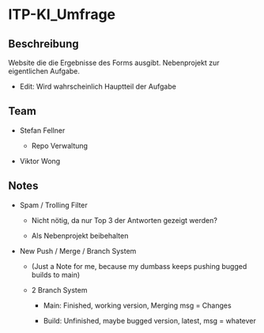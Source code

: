 # ITP-KI_Umfrage

## Beschreibung

Website die die Ergebnisse des Forms ausgibt. Nebenprojekt zur eigentlichen Aufgabe.

+ Edit: Wird wahrscheinlich Hauptteil der Aufgabe

## Team

+ Stefan Fellner
  + Repo Verwaltung

+ Viktor Wong

## Notes

+ Spam / Trolling Filter

  + Nicht nötig, da nur Top 3 der Antworten gezeigt werden?

  + Als Nebenprojekt beibehalten

+ New Push / Merge / Branch System

  + (Just a Note for me, because my dumbass keeps pushing bugged builds to main)

  + 2 Branch System
  
    + Main: Finished, working version, Merging msg = Changes

    + Build: Unfinished, maybe bugged version, latest, msg = whatever